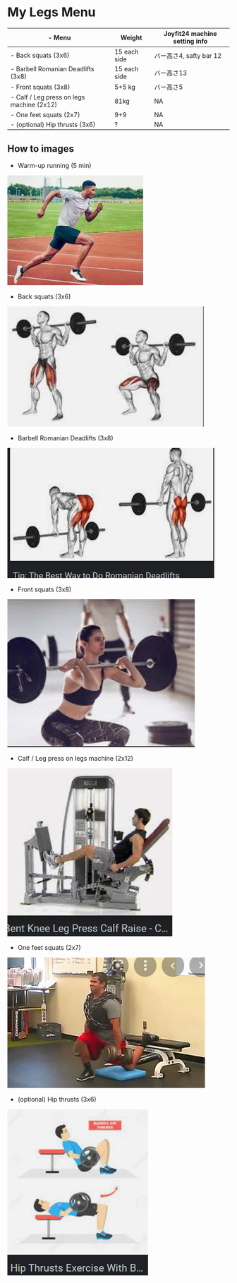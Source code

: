 # My Legs Menu

| \- Menu                  | Weight             | Joyfit24 machine setting info |
| ------------------------------------- | ---------------- | ------------------- |
| \- Back squats (3x6)                       | 15 each side      | バー高さ4, safty bar 12  |
| \- Barbell Romanian Deadlifts (3x8)        | 15 each side | バー高さ13 |
| \- Front squats (3x8)                      | 5+5 kg       | バー高さ5     |
| \- Calf / Leg press on legs machine (2x12) | 81kg         | NA     |
| \- One feet squats (2x7)                   | 9+9          | NA     |
| \- (optional) Hip thrusts (3x6)            | ?            | NA     |

## How to images

- Warm-up running (5 min)

![](./img/Legs/Running.png)

- Back squats (3x6)

![](./img/Legs/Back_squats.png)
- Barbell Romanian Deadlifts (3x8)

![](./img/Legs/Barbell_Romanian_Deadlifts.png)

- Front squats (3x8)

![](./img/Legs/Front_Squats.png)

- Calf / Leg press on legs machine (2x12)

![](./img/Legs/Calf_Leg_press_on_legs_machine.png)

- One feet squats (2x7)

![](./img/Legs/One_feet_squats_(2x7).png)

- (optional) Hip thrusts (3x6)

![](./img/Legs/Hip_thrusts.png)

